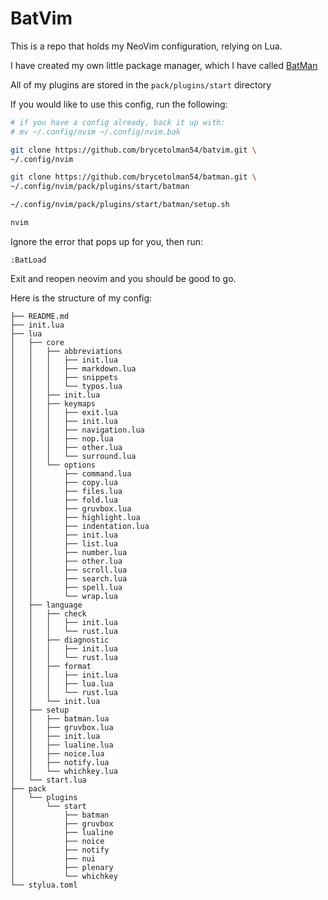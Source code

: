 # BatVim

This is a repo that holds my NeoVim configuration, relying on Lua.

I have created my own little package manager, which I have called [BatMan](https://github.com/brycetolman54/batman/tree/main)

All of my plugins are stored in the `pack/plugins/start` directory

If you would like to use this config, run the following:

```sh
# if you have a config already, back it up with:
# mv ~/.config/nvim ~/.config/nvim.bak

git clone https://github.com/brycetolman54/batvim.git \
~/.config/nvim

git clone https://github.com/brycetolman54/batman.git \
~/.config/nvim/pack/plugins/start/batman

~/.config/nvim/pack/plugins/start/batman/setup.sh

nvim
```

Ignore the error that pops up for you, then run:

```vim
:BatLoad
```

Exit and reopen neovim and you should be good to go.

Here is the structure of my config:
<!--
{
  echo '```plaintext'
  tree ~/.config/nvim -L 4 | sed '1d;$d;$d'
  echo '```'
} >> README.md
-->
```plaintext
├── README.md
├── init.lua
├── lua
│   ├── core
│   │   ├── abbreviations
│   │   │   ├── init.lua
│   │   │   ├── markdown.lua
│   │   │   ├── snippets
│   │   │   └── typos.lua
│   │   ├── init.lua
│   │   ├── keymaps
│   │   │   ├── exit.lua
│   │   │   ├── init.lua
│   │   │   ├── navigation.lua
│   │   │   ├── nop.lua
│   │   │   ├── other.lua
│   │   │   └── surround.lua
│   │   └── options
│   │       ├── command.lua
│   │       ├── copy.lua
│   │       ├── files.lua
│   │       ├── fold.lua
│   │       ├── gruvbox.lua
│   │       ├── highlight.lua
│   │       ├── indentation.lua
│   │       ├── init.lua
│   │       ├── list.lua
│   │       ├── number.lua
│   │       ├── other.lua
│   │       ├── scroll.lua
│   │       ├── search.lua
│   │       ├── spell.lua
│   │       └── wrap.lua
│   ├── language
│   │   ├── check
│   │   │   ├── init.lua
│   │   │   └── rust.lua
│   │   ├── diagnostic
│   │   │   ├── init.lua
│   │   │   └── rust.lua
│   │   ├── format
│   │   │   ├── init.lua
│   │   │   ├── lua.lua
│   │   │   └── rust.lua
│   │   └── init.lua
│   ├── setup
│   │   ├── batman.lua
│   │   ├── gruvbox.lua
│   │   ├── init.lua
│   │   ├── lualine.lua
│   │   ├── noice.lua
│   │   ├── notify.lua
│   │   └── whichkey.lua
│   └── start.lua
├── pack
│   └── plugins
│       └── start
│           ├── batman
│           ├── gruvbox
│           ├── lualine
│           ├── noice
│           ├── notify
│           ├── nui
│           ├── plenary
│           └── whichkey
└── stylua.toml

```
